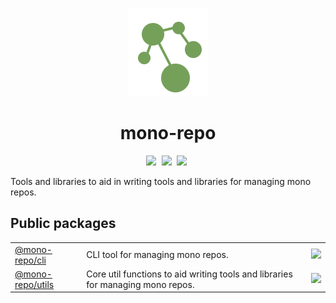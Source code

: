 <p align="center">
  <img 
    src="https://raw.githubusercontent.com/mono-repo-dev/assets/master/logo-alt.png"
    alt="mono-repo logo" 
    width="130"
    height="141"
  />
</p>
<h1 align="center">mono-repo</h1>
<p align="center">
  <img style="display: inline-block; margin-right: 5px;" src="https://github.com/mono-repo-dev/mono-repo/workflows/Verify/badge.svg" />
  <img style="display: inline-block; margin-right: 5px;" src="https://github.com/mono-repo-dev/mono-repo/workflows/Publish/badge.svg" />
  <img style="display: inline-block; margin-right: 5px;" src="https://badgen.net/github/release/mono-repo-dev/mono-repo" />
</p>

Tools and libraries to aid in writing tools and libraries for managing mono repos.

## Public packages

<table align="center">
  <tr>
    <td>
      <a href="./packages/cli/README.md">@mono-repo/cli</a>
    </td>
    <td>CLI tool for managing mono repos.</td>
    <td>
      <a href="https://www.npmjs.com/package/@mono-repo/cli" rel="noopener noreferrer" target="_blank">
        <img src="https://badgen.net/npm/v/@mono-repo/cli">
      </a>
    </td>
  </tr>
  <tr>
    <td>
      <a href="./packages/utils/README.md">@mono-repo/utils</a>
    </td>
    <td>Core util functions to aid writing tools and libraries for managing mono repos.</td>
    <td>
      <a href="https://www.npmjs.com/package/@mono-repo/utils" rel="noopener noreferrer" target="_blank">
        <img src="https://badgen.net/npm/v/@mono-repo/utils">
      </a>
    </td>
  </tr>
</table>
